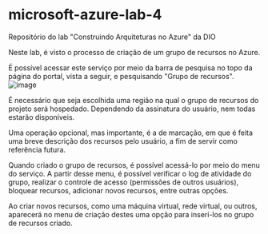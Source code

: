 # microsoft-azure-lab-4
Repositório do lab "Construindo Arquiteturas no Azure" da DIO

Neste lab, é visto o processo de criação de um grupo de recursos no Azure.

É possível acessar este serviço por meio da barra de pesquisa no topo da página do portal, vista a seguir, e pesquisando "Grupo de recursos".
![image](https://github.com/user-attachments/assets/1b609d13-e987-46ba-8497-b0b44fefeec7)

É necessário que seja escolhida uma região na qual o grupo de recursos do projeto será hospedado. Dependendo da assinatura do usuário, nem todas estarão disponíveis.

Uma operação opcional, mas importante, é a de marcação, em que é feita uma breve descrição dos recursos pelo usuário, a fim de servir como referência futura.

Quando criado o grupo de recursos, é possível acessá-lo por meio do menu do serviço. A partir desse menu, é possível verificar o log de atividade do grupo, realizar o controle de acesso (permissões de outros usuários), bloquear recursos, adicionar novos recursos, entre outras opções.

Ao criar novos recursos, como uma máquina virtual, rede virtual, ou outros, aparecerá no menu de criação destes uma opção para inserí-los no grupo de recursos criado.
